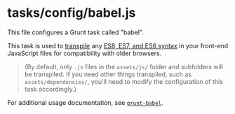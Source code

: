 # tasks/config/babel.js

This file configures a Grunt task called "babel".

This task is used to <a href="https://en.wiktionary.org/wiki/transcompile" target="_blank">transpile</a> any <a href="http://es6-features.org" target="_blank">ES8, ES7, and ES6 syntax</a> in your front-end JavaScript files for compatibility with older browsers.

> (By default, only `.js` files in the `assets/js/` folder and subfolders will be transpiled.  If you need other things transpiled, such as `assets/dependencies/`, you'll need to modify the configuration of this task accordingly.)

For additional usage documentation, see [`grunt-babel`](https://npmjs.com/package/grunt-babel).



<docmeta name="displayName" value="babel.js">
